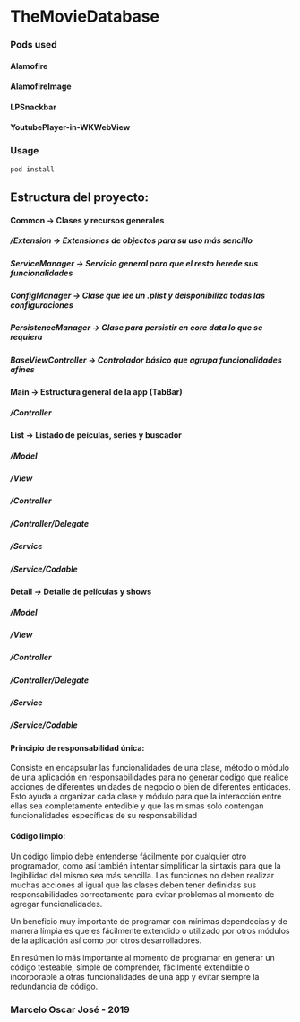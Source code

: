 # TheMovieDatabase

### Pods used
#### Alamofire
#### AlamofireImage
#### LPSnackbar
#### YoutubePlayer-in-WKWebView

### Usage
```ruby
pod install
```

## Estructura del proyecto:
#### Common -> Clases y recursos generales
##### /Extension -> Extensiones de objectos para su uso más sencillo
##### ServiceManager -> Servicio general para que el resto herede sus funcionalidades
##### ConfigManager -> Clase que lee un .plist y deisponibiliza todas las configuraciones
##### PersistenceManager -> Clase para persistir en core data lo que se requiera
##### BaseViewController -> Controlador básico que agrupa funcionalidades afines

#### Main -> Estructura general de la app (TabBar)
##### /Controller

#### List -> Listado de peículas, series y buscador
##### /Model
##### /View
##### /Controller
##### /Controller/Delegate
##### /Service
##### /Service/Codable

#### Detail -> Detalle de películas y shows
##### /Model
##### /View
##### /Controller
##### /Controller/Delegate
##### /Service
##### /Service/Codable

#### Principio de responsabilidad única:
Consiste en encapsular las funcionalidades de una clase, método o módulo de una aplicación en responsabilidades para no generar código que realice acciones de diferentes unidades de negocio o bien de diferentes entidades. Esto ayuda a organizar cada clase y módulo para que la interacción entre ellas sea completamente entedible y que las mismas solo contengan funcionalidades específicas de su responsabilidad

#### Código limpio:
Un código limpio debe entenderse fácilmente por cualquier otro programador, como así también intentar simplificar la sintaxis para que la legibilidad del mismo sea más sencilla. Las funciones no deben realizar muchas acciones al igual que las clases deben tener definidas sus responsabilidades correctamente para evitar problemas al momento de agregar funcionalidades.

Un beneficio muy importante de programar con mínimas dependecias y de manera límpia es que es fácilmente extendido o utilizado por otros módulos de la aplicación así como por otros desarrolladores.

En resúmen lo más importante al momento de programar en generar un código testeable, símple de comprender, fácilmente extendible o incorporable a otras funcionalidades de una app y evitar siempre la redundancia de código.

### Marcelo Oscar José - 2019